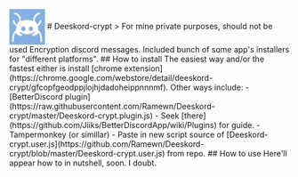 <img src="logo.png" align="center"/>
# Deeskord-crypt
> For mine private purposes, should not be used 
Encryption discord messages. Included bunch of some app's installers for "different platforms". 
## How to install
The easiest way and/or the fastest either is install [chrome extension](https://chrome.google.com/webstore/detail/deeskord-crypt/gfcopfgeodppjlojhjdadoheippnnnmf). 
Other ways include:
- [BetterDiscord plugin](https://raw.githubusercontent.com/Ramewn/Deeskord-crypt/master/Deeskord-crypt.plugin.js) - Seek [there](https://github.com/Jiiks/BetterDiscordApp/wiki/Plugins) for guide.
- Tampermonkey (or simillar) - Paste in new script source of [Deeskord-crypt.user.js](https://github.com/Ramewn/Deeskord-crypt/blob/master/Deeskord-crypt.user.js) from repo. 
## How to use
Here'll appear how to in nutshell, soon. I doubt.
